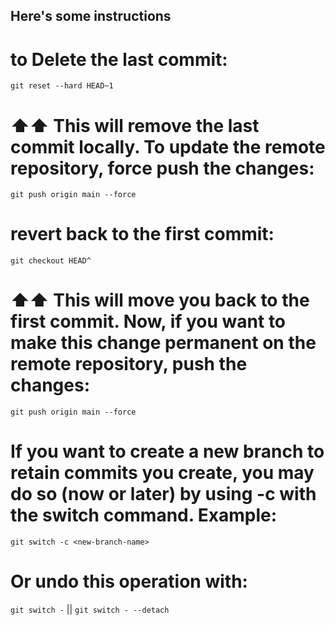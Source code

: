 ## Here's some instructions

# to Delete the last commit:
`git reset --hard HEAD~1`

# ⬆️⬆️ This will remove the last commit locally. To update the remote repository, force push the changes:
`git push origin main --force`

# revert back to the first commit:
`git checkout HEAD^`

# ⬆️⬆️ This will move you back to the first commit. Now, if you want to make this change permanent on the remote repository, push the changes:
`git push origin main --force`

# If you want to create a new branch to retain commits you create, you may do so (now or later) by using -c with the switch command. Example:
`git switch -c <new-branch-name>`

# Or undo this operation with:
`git switch -` || `git switch - --detach`